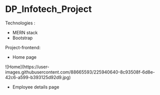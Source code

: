 # DP_Infotech_Project

Technologies : 
<ul>
<li> MERN stack </li>
<li> Bootstrap </li>
</ul>

Project-frontend:
<ul>
<li> Home page </li>
</ul>
![Home](https://user-images.githubusercontent.com/88665593/225940640-8c93508f-6d8e-42c6-a599-b393125d92d9.jpg)
<ul>
<li> Employee details page </li>
</ul>  

